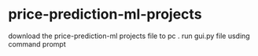 # price-prediction-ml-projects
download the price-prediction-ml projects file to pc .
run gui.py file usding command prompt
